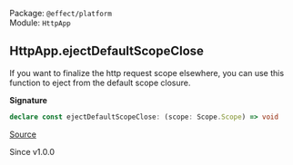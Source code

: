 Package: `@effect/platform`<br />
Module: `HttpApp`<br />

## HttpApp.ejectDefaultScopeClose

If you want to finalize the http request scope elsewhere, you can use this
function to eject from the default scope closure.

**Signature**

```ts
declare const ejectDefaultScopeClose: (scope: Scope.Scope) => void
```

[Source](https://github.com/Effect-TS/effect/tree/main/packages/platform/src/HttpApp.ts#L132)

Since v1.0.0